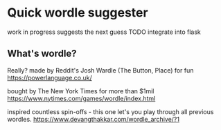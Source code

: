 # Quick wordle suggester
work in progress
suggests the next guess
TODO integrate into flask

## What's wordle?
Really? 
made by Reddit's Josh Wardle (The Button, Place) for fun
https://powerlanguage.co.uk/

bought by The New York Times for more than $1mil
https://www.nytimes.com/games/wordle/index.html

inspired countless spin-offs - this one let's you play through all previous wordles.
https://www.devangthakkar.com/wordle_archive/?1